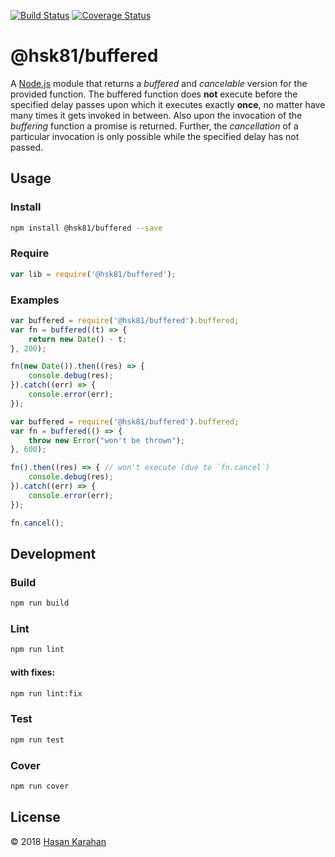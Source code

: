 [![Build Status](https://travis-ci.org/hsk81/buffered.svg?branch=master)](https://travis-ci.org/hsk81/buffered)
[![Coverage Status](https://coveralls.io/repos/github/hsk81/buffered/badge.svg?branch=master)](https://coveralls.io/github/hsk81/buffered?branch=master)

# @hsk81/buffered
A [Node.js] module that returns a *buffered* and *cancelable* version for the provided function. The buffered function does **not** execute before the specified delay passes upon which it executes exactly **once**, no matter have many times it gets invoked in between. Also upon the invocation of the *buffering* function a promise is returned. Further, the *cancellation* of a particular invocation is only possible while the specified delay has not passed.

[Node.js]: https://nodejs.org/en/

## Usage
### Install
```sh
npm install @hsk81/buffered --save
```
### Require
```javascript
var lib = require('@hsk81/buffered');
```
### Examples
```javascript
var buffered = require('@hsk81/buffered').buffered;
var fn = buffered((t) => {
    return new Date() - t;
}, 200);

fn(new Date()).then((res) => {
    console.debug(res);
}).catch((err) => {
    console.error(err);
});
```
```javascript
var buffered = require('@hsk81/buffered').buffered;
var fn = buffered(() => {
    throw new Error("won't be thrown");
}, 600);

fn().then((res) => { // won't execute (due to `fn.cancel`)
    console.debug(res);
}).catch((err) => {
    console.error(err);
});

fn.cancel();
```

## Development
### Build
```sh
npm run build
```
### Lint
```sh
npm run lint
```
#### with fixes:
```sh
npm run lint:fix
```
### Test
```sh
npm run test
```
### Cover
```sh
npm run cover
```

## License

 © 2018 [Hasan Karahan](https://github.com/hsk81)
